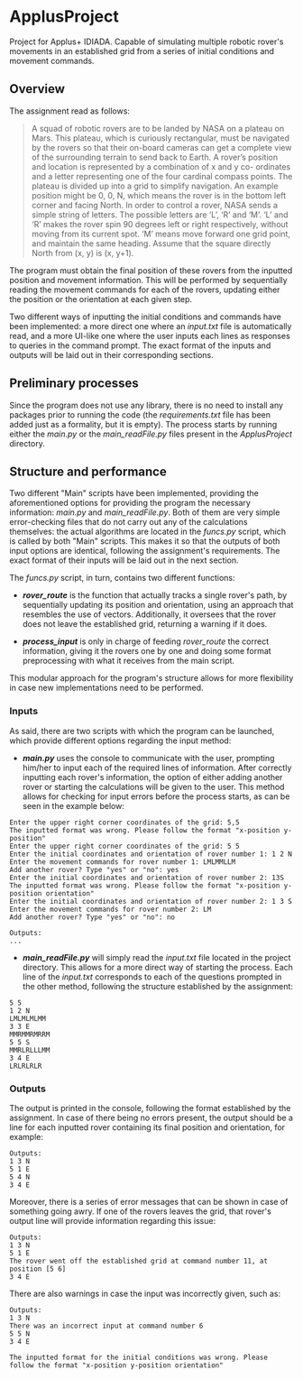 # ApplusProject
Project for Applus+ IDIADA. Capable of simulating multiple robotic rover's movements in an established grid from a series of initial conditions and movement commands.

## Overview
The assignment read as follows:
> A squad of robotic rovers are to be landed by NASA on a plateau on Mars. This plateau, which is curiously rectangular, must be navigated by the rovers so that their on-board cameras can get a complete view of the surrounding terrain to send back to Earth. A rover’s position and location is represented by a combination of x and y co- ordinates and a letter representing one of the four cardinal compass points. The plateau is divided up into a grid to simplify navigation. An example position might be 0, 0, N, which means the rover is in the bottom left corner and facing North. In order to control a rover, NASA sends a simple string of letters. The possible letters are ‘L’, ‘R’ and ‘M’. ‘L’ and ‘R’ makes the rover spin 90 degrees left or right respectively, without moving from its current spot. ‘M’ means move forward one grid point, and maintain the same heading. Assume that the square directly North from (x, y) is (x, y+1).

The program must obtain the final position of these rovers from the inputted position and movement information. This will be performed by sequentially reading the movement commands for each of the rovers, updating either the position or the orientation at each given step. 

Two different ways of inputting the initial conditions and commands have been implemented: a more direct one where an *input.txt* file is automatically read, and a more UI-like one where the user inputs each lines as responses to queries in the command prompt. The exact format of the inputs and outputs will be laid out in their corresponding sections. 


## Preliminary processes

Since the program does not use any library, there is no need to install any packages prior to running the code (the *requirements.txt* file has been added just as a formality, but it is empty). The process starts by running either the *main.py* or the *main_readFile.py* files present in the *ApplusProject* directory.


## Structure and performance

Two different "Main" scripts have been implemented, providing the aforementioned options for providing the program the necessary information: *main.py* and *main_readFile.py*. Both of them are very simple error-checking files that do not carry out any of the calculations themselves: the actual algorithms are located in the _funcs.py_ script, which is called by both "Main" scripts. This makes it so that the outputs of both input options are identical, following the assignment's requirements. The exact format of their inputs will be laid out in the next section.

The _funcs.py_ script, in turn, contains two different functions: 

* **_rover_route_** is the function that actually tracks a single rover's path, by sequentially updating its position and orientation, using an approach that resembles the use of vectors. Additionally, it oversees that the rover does not leave the established grid, returning a warning if it does.

* **_process_input_** is only in charge of feeding _rover_route_ the correct information, giving it the rovers one by one and doing some format preprocessing with what it receives from the main script.

This modular approach for the program's structure allows for more flexibility in case new implementations need to be performed.

### Inputs

As said, there are two scripts with which the program can be launched, which provide different options regarding the input method:

* **_main.py_** uses the console to communicate with the user, prompting him/her to input each of the required lines of information. After correctly inputting each rover's information, the option of either adding another rover or starting the calculations will be given to the user. This method allows for checking for input errors before the process starts, as can be seen in the example below:

```
Enter the upper right corner coordinates of the grid: 5,5
The inputted format was wrong. Please follow the format "x-position y-position"
Enter the upper right corner coordinates of the grid: 5 5
Enter the initial coordinates and orientation of rover number 1: 1 2 N
Enter the movement commands for rover number 1: LMLMMLLM
Add another rover? Type "yes" or "no": yes
Enter the initial coordinates and orientation of rover number 2: 13S
The inputted format was wrong. Please follow the format "x-position y-position orientation"
Enter the initial coordinates and orientation of rover number 2: 1 3 S
Enter the movement commands for rover number 2: LM
Add another rover? Type "yes" or "no": no

Outputs:
...
```

* **_main_readFile.py_** will simply read the _input.txt_ file located in the project directory. This allows for a more direct way of starting the process. Each line of the _input.txt_ corresponds to each of the questions prompted in the other method, following the structure established by the assignment:

```
5 5
1 2 N
LMLMLMLMM
3 3 E
MMRMMRMRRM
5 5 S
MMRLRLLLMM
3 4 E
LRLRLRLR
```


### Outputs

The output is printed in the console, following the format established by the assignment. In case of there being no errors present, the output should be a line for each inputted rover containing its final position and orientation, for example:

```
Outputs:
1 3 N
5 1 E
5 4 N
3 4 E
```

Moreover, there is a series of error messages that can be shown in case of something going awry. If one of the rovers leaves the grid, that rover's output line will provide information regarding this issue:

```
Outputs:
1 3 N
5 1 E
The rover went off the established grid at command number 11, at position [5 6]
3 4 E
```

There are also warnings in case the input was incorrectly given, such as:
```
Outputs:
1 3 N
There was an incorrect input at command number 6
5 5 N
3 4 E
```
```
The inputted format for the initial conditions was wrong. Please follow the format "x-position y-position orientation"
```

